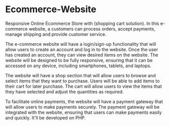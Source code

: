 # Ecommerce-Website
Responsive Online Ecommerce Store with (shopping cart solution). In this e-commerce website, a customers can process orders, accept payments, manage shipping and provide customer service. 

The e-commerce website will have a login/sign-up functionality that will allow users to create an account and log in to the website. Once the user has created an account, they can view desired items on the website. The website will be designed to be fully responsive, ensuring that it can be accessed on any device, including smartphones, tablets, and laptops.

The website will have a shop section that will allow users to browse and select items that they want to purchase. Users will be able to add items to their cart for later purchase. The cart will allow users to view the items that they have selected and adjust the quantities as required.

To facilitate online payments, the website will have a payment gateway that will allow users to make payments securely. The payment gateway will be integrated with the website, ensuring that users can make payments easily and quickly. It'll be developed on PHP.
